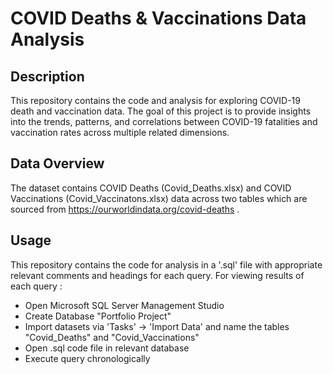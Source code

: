# COVID Deaths & Vaccinations Data Analysis
## Description
This repository contains the code and analysis for exploring COVID-19 death and vaccination data. The goal of this project is to provide insights into the trends, patterns, and correlations between COVID-19 fatalities and vaccination rates across multiple related dimensions.
## Data Overview
The dataset contains COVID Deaths (Covid_Deaths.xlsx) and COVID Vaccinations (Covid_Vaccinatons.xlsx) data across two tables which are sourced from https://ourworldindata.org/covid-deaths .
## Usage
This repository contains the code for analysis in a '.sql' file with appropriate relevant comments and headings for each query. 
For viewing results of each query :
- Open Microsoft SQL Server Management Studio
- Create Database "Portfolio Project"
- Import datasets via 'Tasks' -> 'Import Data' and name the tables "Covid_Deaths" and "Covid_Vaccinations"
- Open .sql code file in relevant database
- Execute query chronologically

